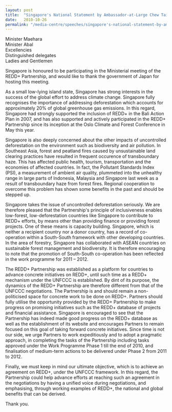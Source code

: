 ```yaml
---
layout: post
title:  "Singapore's National Statement by Ambassador-at-Large Chew Tai Soo on REDD+ Partnership at the Aichi-Nagoya Ministerial Meeting in Nagoya, Japan, 26 October 2010"
date:   2010-10-26
permalink: "/media-centre/speeches/singapore's-national-statement-by-ambassador-at-large-chew-tai-soo-on-redd-partnership"
---
```



Minister Maehara   
Minister Abal  
Excellencies   
Distinguished delegates   
Ladies and Gentlemen  

Singapore is honoured to be participating in the Ministerial meeting of the REDD+ Partnership, and would like to thank the government of Japan for hosting this meeting. 

As a small low-lying island state, Singapore has strong interests in the success of the global effort to address climate change. Singapore fully recognises the importance of addressing deforestation which accounts for approximately 20% of global greenhouse gas emissions. In this regard, Singapore had strongly supported the inclusion of REDD+ in the Bali Action Plan in 2007, and has also supported and actively participated in the REDD+ Partnership since its inception at the Oslo Climate and Forest Conference in May this year. 

Singapore is also deeply concerned about the other impacts of uncontrolled deforestation on the environment such as biodiversity and air pollution. In Southeast Asia, forest and peatland fires caused by unsustainable land clearing practices have resulted in frequent occurence of transboundary haze. This has affected public health, tourism, transportation and the economies of affected countries. In fact, the Pollutant Standards Index (PSI), a measurement of ambient air quality, plummeted into the unhealthy range in large parts of Indonesia, Malaysia and Singapore last week as a result of transboundary haze from forest fires. Regional cooperation to overcome this problem has shown some benefits in the past and should be stepped up. 

Singapore takes the issue of uncontrolled deforestation seriously. We are therefore pleased that the Partnership's principle of inclusiveness enables low-forest, low-deforestation countries like Singapore to contribute to REDD+ efforts, by means other than providing finance or providing forest projects. One of these means is capacity building. Singapore, which is neither a recipient country nor a donor country, has a record of co-operation within a South-South framework with other developing countries. In the area of forestry, Singapore has collaborated with ASEAN countries on sustainable forest management and biodiversity. It is therefore encouraging to note that the promotion of South-South co-operation has been reflected in the work programme for 2011 – 2012. 

The REDD+ Partnership was established as a platform for countries to advance concrete initiatives on REDD+, until such time as a REDD+ mechanism under the UNFCCC is established. By dint of its purpose, the dynamics of the REDD+ Partnership are therefore different from that of the UNFCCC negotiations. The Partnership is and should remain a non-politicised space for concrete work to be done on REDD+. Partners should fully utilise the opportunity provided by the REDD+ Partnership to make progress on promising initiatives such as the REDD+ database of projects and financial assistance. Singapore is encouraged to see that the Partnership has indeed made good progress on the REDD+ database as well as the establishment of its website and encourages Partners to remain focused on this goal of taking forward concrete initiatives. Since time is not our side, we urge Partners to work expeditiously and to adopt a pragmatic approach, in completing the tasks of the Partnership including tasks approved under the Work Programme Phase 1 till the end of 2010, and finalisation of medium-term actions to be delivered under Phase 2 from 2011 to 2012. 

Finally, we must keep in mind our ultimate objective, which is to achieve an agreement on REDD+, under the UNFCCC framework. In this regard, the Partnership could help advance efforts at reaching such an agreement in the negotiations by having a unified voice during negotiations, and emphasising, through working examples of REDD+, the national and global benefits that can be derived. 

Thank you. 


